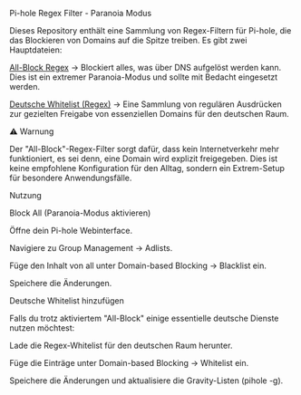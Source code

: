Pi-hole Regex Filter - Paranoia Modus

Dieses Repository enthält eine Sammlung von Regex-Filtern für Pi-hole, die das Blockieren von Domains auf die Spitze treiben. Es gibt zwei Hauptdateien:

<a href="https://github.com/rexnox/Raspberrypi/blob/master/Pi-Hole/Regex/all">All-Block Regex</a> → Blockiert alles, was über DNS aufgelöst werden kann. Dies ist ein extremer Paranoia-Modus und sollte mit Bedacht eingesetzt werden.

<a href="https://github.com/rexnox/Raspberrypi/blob/master/Pi-Hole/Regex/Whitelist/ger_rgx_whlist">Deutsche Whitelist (Regex)</a> → Eine Sammlung von regulären Ausdrücken zur gezielten Freigabe von essenziellen Domains für den deutschen Raum.

⚠️ Warnung

Der "All-Block"-Regex-Filter sorgt dafür, dass kein Internetverkehr mehr funktioniert, es sei denn, eine Domain wird explizit freigegeben. Dies ist keine empfohlene Konfiguration für den Alltag, sondern ein Extrem-Setup für besondere Anwendungsfälle.

Nutzung

Block All (Paranoia-Modus aktivieren)

Öffne dein Pi-hole Webinterface.

Navigiere zu Group Management → Adlists.

Füge den Inhalt von all unter Domain-based Blocking → Blacklist ein.

Speichere die Änderungen.

Deutsche Whitelist hinzufügen

Falls du trotz aktiviertem "All-Block" einige essentielle deutsche Dienste nutzen möchtest:

Lade die Regex-Whitelist für den deutschen Raum herunter.

Füge die Einträge unter Domain-based Blocking → Whitelist ein.

Speichere die Änderungen und aktualisiere die Gravity-Listen (pihole -g).
